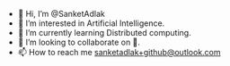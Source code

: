 - 👋 Hi, I’m @SanketAdlak
- 👀 I’m interested in Artificial Intelligence.
- 🌱 I’m currently learning Distributed computing.
- 💞️ I’m looking to collaborate on 🤔.
- 📫 How to reach me sanketadlak+github@outlook.com

<!---
SanketAdlak/SanketAdlak is a ✨ special ✨ repository because its `README.md` (this file) appears on your GitHub profile.
You can click the Preview link to take a look at your changes.
--->
